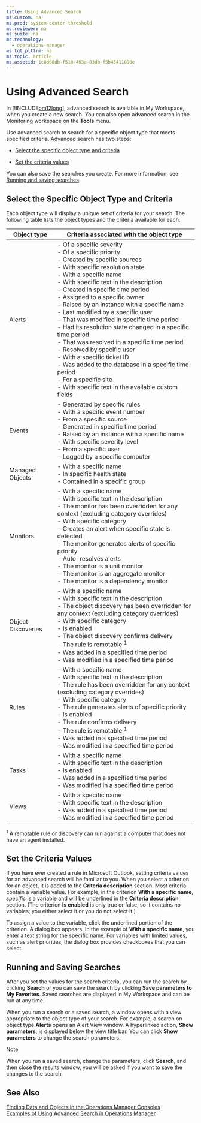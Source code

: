 ```yaml
---
title: Using Advanced Search
ms.custom: na
ms.prod: system-center-threshold
ms.reviewer: na
ms.suite: na
ms.technology: 
  - operations-manager
ms.tgt_pltfrm: na
ms.topic: article
ms.assetid: 1c8d08db-f510-463a-83db-f5b45411090e
---
```

# Using Advanced Search
In [!INCLUDE[om12long](../../om/manage/includes/om12long_md.md)], advanced search is available in My Workspace, when you create a new search. You can also open advanced search in the Monitoring workspace on the **Tools** menu.  
  
Use advanced search to search for a specific object type that meets specified criteria. Advanced search has two steps:  
  
-   [Select the specific object type and criteria](../../om/manage/Using-Advanced-Search.md#BKMK_Selectthespecificobjecttype)  
  
-   [Set the criteria values](../../om/manage/Using-Advanced-Search.md#BKMK_Setthecriteriaandvalues)  
  
You can also save the searches you create. For more information, see [Running and saving searches](../../om/manage/Using-Advanced-Search.md#bkmk_runningandsavingsearches).  
  
## <a name="BKMK_Selectthespecificobjecttype"></a>Select the Specific Object Type and Criteria  
Each object type will display a unique set of criteria for your search. The following table lists the object types and the criteria available for each.  
  
|Object type|Criteria associated with the object type|  
|---------------|--------------------------------------------|  
|Alerts|-   Of a specific severity<br />-   Of a specific priority<br />-   Created by specific sources<br />-   With specific resolution state<br />-   With a specific name<br />-   With specific text in the description<br />-   Created in specific time period<br />-   Assigned to a specific owner<br />-   Raised by an instance with a specific name<br />-   Last modified by a specific user<br />-   That was modified in specific time period<br />-   Had its resolution state changed in a specific time period<br />-   That was resolved in a specific time period<br />-   Resolved by specific user<br />-   With a specific ticket ID<br />-   Was added to the database in a specific time period<br />-   For a specific site<br />-   With specific text in the available custom fields|  
|Events|-   Generated by specific rules<br />-   With a specific event number<br />-   From a specific source<br />-   Generated in specific time period<br />-   Raised by an instance with a specific name<br />-   With specific severity level<br />-   From a specific user<br />-   Logged by a specific computer|  
|Managed Objects|-   With a specific name<br />-   In specific health state<br />-   Contained in a specific group|  
|Monitors|-   With a specific name<br />-   With specific text in the description<br />-   The monitor has been overridden for any context \(excluding category overrides\)<br />-   With specific category<br />-   Creates an alert when specific state is detected<br />-   The monitor generates alerts of specific priority<br />-   Auto\-resolves alerts<br />-   The monitor is a unit monitor<br />-   The monitor is an aggregate monitor<br />-   The monitor is a dependency monitor|  
|Object Discoveries|-   With a specific name<br />-   With specific text in the description<br />-   The object discovery has been overridden for any context \(excluding category overrides\)<br />-   With specific category<br />-   Is enabled<br />-   The object discovery confirms delivery<br />-   The rule is remotable <sup>1</sup><br />-   Was added in a specified time period<br />-   Was modified in a specified time period|  
|Rules|-   With a specific name<br />-   With specific text in the description<br />-   The rule has been overridden for any context \(excluding category overrides\)<br />-   With specific category<br />-   The rule generates alerts of specific priority<br />-   Is enabled<br />-   The rule confirms delivery<br />-   The rule is remotable <sup>1</sup><br />-   Was added in a specified time period<br />-   Was modified in a specified time period|  
|Tasks|-   With a specific name<br />-   With specific text in the description<br />-   Is enabled<br />-   Was added in a specified time period<br />-   Was modified in a specified time period|  
|Views|-   With a specific name<br />-   With specific text in the description<br />-   Was added in a specified time period<br />-   Was modified in a specified time period|  
  
<sup>1</sup> A remotable rule or discovery can run against a computer that does not have an agent installed.  
  
## <a name="BKMK_Setthecriteriaandvalues"></a>Set the Criteria Values  
If you have ever created a rule in Microsoft Outlook, setting criteria values for an advanced search will be familiar to you. When you select a criterion for an object, it is added to the **Criteria description** section. Most criteria contain a variable value. For example, in the criterion **With a specific name**, *specific* is a variable and will be underlined in the **Criteria description** section. \(The criterion **Is enabled** is only true or false, so it contains no variables; you either select it or you do not select it.\)  
  
To assign a value to the variable, click the underlined portion of the criterion. A dialog box appears. In the example of **With a specific name**, you enter a text string for the specific name. For variables with limited values, such as alert priorities, the dialog box provides checkboxes that you can select.  
  
## <a name="bkmk_runningandsavingsearches"></a>Running and Saving Searches  
After you set the values for the search criteria, you can run the search by clicking **Search** or you can save the search by clicking **Save parameters to My Favorites**. Saved searches are displayed in My Workspace and can be run at any time.  
  
When you run a search or a saved search, a window opens with a view appropriate to the object type of your search. For example, a search on object type **Alerts** opens an Alert View window. A hyperlinked action, **Show parameters**, is displayed below the view title bar. You can click **Show parameters** to change the search parameters.  
  
> [!NOTE]  
> When you run a saved search, change the parameters, click **Search**, and then close the results window, you will be asked if you want to save the changes to the search.  
  
## See Also  
[Finding Data and Objects in the Operations Manager Consoles](../../om/manage/Finding-Data-and-Objects-in-the-Operations-Manager-Consoles.md)  
[Examples of Using Advanced Search in Operations Manager](../../om/manage/Examples-of-Using-Advanced-Search-in-Operations-Manager.md)  
  
